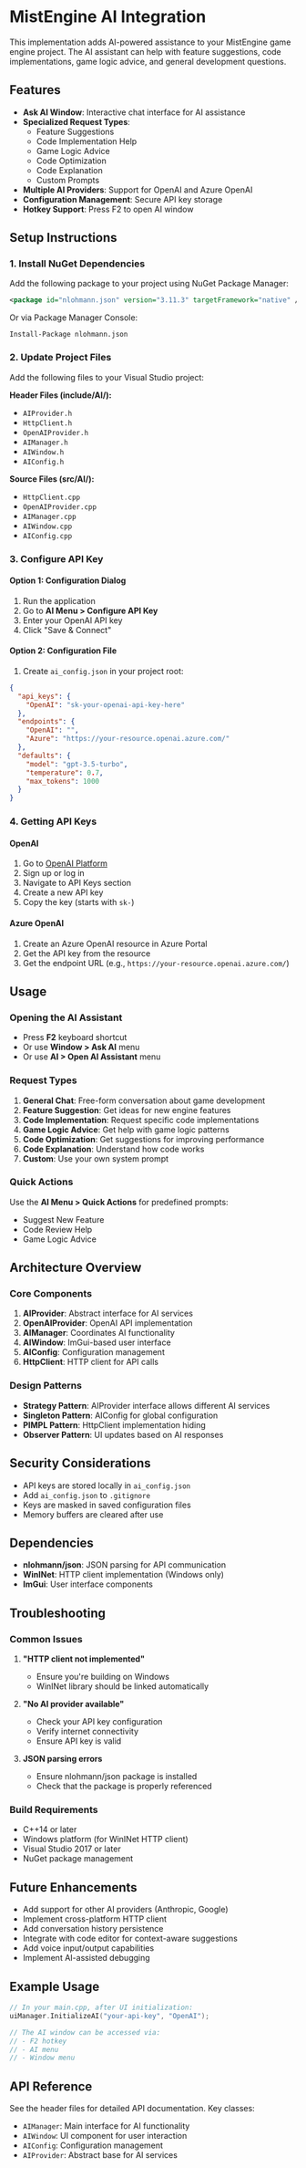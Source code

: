 # MistEngine AI Integration

This implementation adds AI-powered assistance to your MistEngine game engine project. The AI assistant can help with feature suggestions, code implementations, game logic advice, and general development questions.

## Features

- **Ask AI Window**: Interactive chat interface for AI assistance
- **Specialized Request Types**: 
  - Feature Suggestions
  - Code Implementation Help
  - Game Logic Advice
  - Code Optimization
  - Code Explanation
  - Custom Prompts
- **Multiple AI Providers**: Support for OpenAI and Azure OpenAI
- **Configuration Management**: Secure API key storage
- **Hotkey Support**: Press F2 to open AI window

## Setup Instructions

### 1. Install NuGet Dependencies

Add the following package to your project using NuGet Package Manager:

```xml
<package id="nlohmann.json" version="3.11.3" targetFramework="native" />
```

Or via Package Manager Console:
```
Install-Package nlohmann.json
```

### 2. Update Project Files

Add the following files to your Visual Studio project:

**Header Files (include/AI/):**
- `AIProvider.h`
- `HttpClient.h` 
- `OpenAIProvider.h`
- `AIManager.h`
- `AIWindow.h`
- `AIConfig.h`

**Source Files (src/AI/):**
- `HttpClient.cpp`
- `OpenAIProvider.cpp`
- `AIManager.cpp`
- `AIWindow.cpp`
- `AIConfig.cpp`

### 3. Configure API Key

#### Option 1: Configuration Dialog
1. Run the application
2. Go to **AI Menu > Configure API Key**
3. Enter your OpenAI API key
4. Click "Save & Connect"

#### Option 2: Configuration File
1. Create `ai_config.json` in your project root:

```json
{
  "api_keys": {
    "OpenAI": "sk-your-openai-api-key-here"
  },
  "endpoints": {
    "OpenAI": "",
    "Azure": "https://your-resource.openai.azure.com/"
  },
  "defaults": {
    "model": "gpt-3.5-turbo",
    "temperature": 0.7,
    "max_tokens": 1000
  }
}
```

### 4. Getting API Keys

#### OpenAI
1. Go to [OpenAI Platform](https://platform.openai.com/)
2. Sign up or log in
3. Navigate to API Keys section
4. Create a new API key
5. Copy the key (starts with `sk-`)

#### Azure OpenAI
1. Create an Azure OpenAI resource in Azure Portal
2. Get the API key from the resource
3. Get the endpoint URL (e.g., `https://your-resource.openai.azure.com/`)

## Usage

### Opening the AI Assistant
- Press **F2** keyboard shortcut
- Or use **Window > Ask AI** menu
- Or use **AI > Open AI Assistant** menu

### Request Types

1. **General Chat**: Free-form conversation about game development
2. **Feature Suggestion**: Get ideas for new engine features
3. **Code Implementation**: Request specific code implementations
4. **Game Logic Advice**: Get help with game logic patterns
5. **Code Optimization**: Get suggestions for improving performance
6. **Code Explanation**: Understand how code works
7. **Custom**: Use your own system prompt

### Quick Actions
Use the **AI Menu > Quick Actions** for predefined prompts:
- Suggest New Feature
- Code Review Help
- Game Logic Advice

## Architecture Overview

### Core Components

1. **AIProvider**: Abstract interface for AI services
2. **OpenAIProvider**: OpenAI API implementation
3. **AIManager**: Coordinates AI functionality
4. **AIWindow**: ImGui-based user interface
5. **AIConfig**: Configuration management
6. **HttpClient**: HTTP client for API calls

### Design Patterns

- **Strategy Pattern**: AIProvider interface allows different AI services
- **Singleton Pattern**: AIConfig for global configuration
- **PIMPL Pattern**: HttpClient implementation hiding
- **Observer Pattern**: UI updates based on AI responses

## Security Considerations

- API keys are stored locally in `ai_config.json`
- Add `ai_config.json` to `.gitignore`
- Keys are masked in saved configuration files
- Memory buffers are cleared after use

## Dependencies

- **nlohmann/json**: JSON parsing for API communication
- **WinINet**: HTTP client implementation (Windows only)
- **ImGui**: User interface components

## Troubleshooting

### Common Issues

1. **"HTTP client not implemented"**
   - Ensure you're building on Windows
   - WinINet library should be linked automatically

2. **"No AI provider available"**
   - Check your API key configuration
   - Verify internet connectivity
   - Ensure API key is valid

3. **JSON parsing errors**
   - Ensure nlohmann/json package is installed
   - Check that the package is properly referenced

### Build Requirements

- C++14 or later
- Windows platform (for WinINet HTTP client)
- Visual Studio 2017 or later
- NuGet package management

## Future Enhancements

- Add support for other AI providers (Anthropic, Google)
- Implement cross-platform HTTP client
- Add conversation history persistence
- Integrate with code editor for context-aware suggestions
- Add voice input/output capabilities
- Implement AI-assisted debugging

## Example Usage

```cpp
// In your main.cpp, after UI initialization:
uiManager.InitializeAI("your-api-key", "OpenAI");

// The AI window can be accessed via:
// - F2 hotkey
// - AI menu
// - Window menu
```

## API Reference

See the header files for detailed API documentation. Key classes:

- `AIManager`: Main interface for AI functionality
- `AIWindow`: UI component for user interaction
- `AIConfig`: Configuration management
- `AIProvider`: Abstract base for AI services
